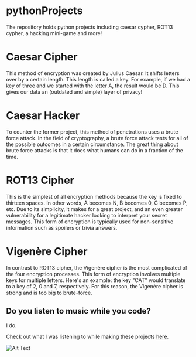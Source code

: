 # pythonProjects
The repository holds python projects including caesar cypher, ROT13 cypher, a hacking mini-game and more!


# Caesar Cipher
This method of encryption was created by Julius Caesar. It shifts letters over by a certain length. This length is called a key.
For example, if we had a key of three and we started with the letter A, the result would be D.
This gives our data an (outdated and simple) layer of privacy!

# Caesar Hacker
To counter the former project, this method of penetrations uses a brute force attack.
In the field of cryptography, a brute force attack tests for all of the possible outcomes in a certain circumstance.
The great thing about brute force attacks is that it does what humans can do in a fraction of the time.

# ROT13 Cipher
This is the simplest of all encryption methods because the key is fixed to thirteen spaces. 
In other words, A becomes N, B becomes 0, C becomes P, etc.
Due to its simplicity, it makes for a great project, and an even greater vulnerability for a legitimate hacker looking to interpret your secret messages.
This form of encryption is typically used for non-sensitive information such as spoilers or trivia answers.

# Vigenère Cipher
In contrast to ROT13 cipher, the Vigenère cipher is the most complicated of the four encryption processes. This form of encryption involves multiple keys for multiple letters. 
Here's an example: the key "CAT" would translate to a key of 2, 0 and 7, respectively.
For this reason, the Vigenère cipher is strong and is too big to brute-force.

## Do you listen to music while you code?

I do.

Check out what I was listening to while making these projects [here](https://www.youtube.com/watch?v=GvZOMRGdY1w&t=13323s).

![Alt Text](https://media.giphy.com/media/JVglf7QjxaZZM2tjfB/giphy.gif)